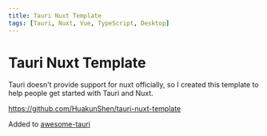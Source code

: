 ```yaml
---
title: Tauri Nuxt Template
tags: [Tauri, Nuxt, Vue, TypeScript, Desktop]
---
```


# Tauri Nuxt Template

Tauri doesn't provide support for nuxt officially, so I created this template to help people get started with Tauri and Nuxt.

https://github.com/HuakunShen/tauri-nuxt-template

Added to [awesome-tauri](https://github.com/tauri-apps/awesome-tauri)
